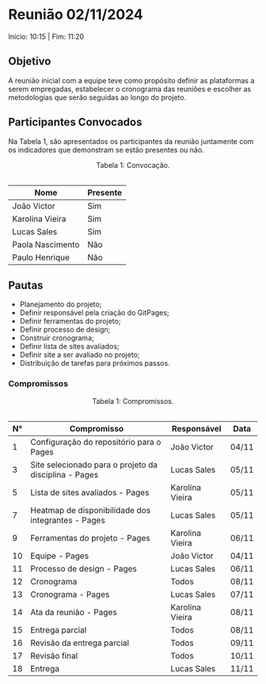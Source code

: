 # Reunião 02/11/2024

Início: 10:15 | Fim: 11:20

## Objetivo

A reunião inicial com a equipe teve como propósito definir as plataformas a serem empregadas, estabelecer o cronograma das reuniões e escolher as metodologias que serão seguidas ao longo do projeto.

## Participantes Convocados
Na Tabela 1, são apresentados os participantes da reunião juntamente com os indicadores que demonstram se estão presentes ou não.

<center>


<table align="center">
Tabela 1: Convocação.

| Nome             | Presente |
|------------------|----------|
| João Victor      | Sim      |
| Karolina Vieira  | Sim      |
| Lucas Sales      | Sim      |
| Paola Nascimento | Não      |
| Paulo Henrique   | Não      |

</center>

## Pautas

- Planejamento do projeto;
- Definir responsável pela criação do GitPages;
- Definir ferramentas do projeto;
- Definir processo de design;
- Construir cronograma;
- Definir lista de sites avaliados;
- Definir site a ser avaliado no projeto;
- Distribuição de tarefas para próximos passos.


### Compromissos

<center>
<table align="center">
Tabela 1: Compromissos.

| N°  | Compromisso                                    | Responsável    | Data    |
|-----|------------------------------------------------|----------------|---------|
| 1   | Configuração do repositório para o Pages       | João Victor    | 04/11   |
| 3   | Site selecionado para o projeto da disciplina - Pages | Lucas Sales | 05/11   |
| 5   | Lista de sites avaliados - Pages               | Karolina Vieira| 05/11   |
| 7   | Heatmap de disponibilidade dos integrantes - Pages | Lucas Sales | 05/11   |
| 9   | Ferramentas do projeto - Pages                 | Karolina Vieira| 06/11   |
| 10  | Equipe - Pages                                 | João Victor    | 04/11   |
| 11  | Processo de design - Pages                     | Lucas Sales    | 06/11   |
| 12  | Cronograma                                     | Todos          | 08/11   |
| 13  | Cronograma - Pages                             | Lucas Sales    | 07/11   |
| 14  | Ata da reunião - Pages                         | Karolina Vieira| 08/11   |
| 15  | Entrega parcial                                | Todos          | 08/11   |
| 16  | Revisão da entrega parcial                     | Todos          | 09/11   |
| 17  | Revisão final                                  | Todos          | 10/11   |
| 18  | Entrega                                        | Lucas Sales    | 11/11   |

</center>
